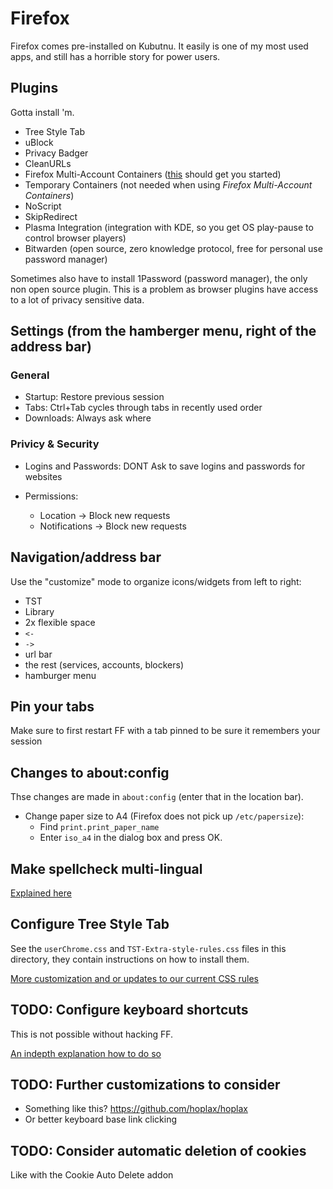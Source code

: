 # Firefox

Firefox comes pre-installed on Kubutnu. It easily is one of my most used apps, and still has a horrible story for power users.

## Plugins

Gotta install 'm.

* Tree Style Tab
* uBlock
* Privacy Badger
* CleanURLs
* Firefox Multi-Account Containers ([this](https://www.thechiefmeat.com/guides/containers.html) should get you started)
* Temporary Containers (not needed when using *Firefox Multi-Account Containers*)
* NoScript
* SkipRedirect
* Plasma Integration (integration with KDE, so you get OS play-pause to control browser players)
* Bitwarden (open source, zero knowledge protocol, free for personal use password manager)

Sometimes also have to install 1Password (password manager), the only non open source plugin. This is a problem as browser plugins have access to a lot of privacy sensitive data.


## Settings (from the hamberger menu, right of the address bar)

### General

* Startup: Restore previous session
* Tabs: Ctrl+Tab cycles through tabs in recently used order
* Downloads: Always ask where

### Privicy & Security

* Logins and Passwords: DONT Ask to save logins and passwords for websites

* Permissions:
   * Location -> Block new requests
   * Notifications -> Block new requests

 
## Navigation/address bar

Use the "customize" mode to organize icons/widgets from left to right:

* TST
* Library
* 2x flexible space
* `<-`
* `->`
* url bar
* the rest (services, accounts, blockers)
* hamburger menu


## Pin your tabs

Make sure to first restart FF with a tab pinned to be sure it remembers your session


## Changes to about:config

Thse changes are made in `about:config` (enter that in the location bar).

* Change paper size to A4 (Firefox does not pick up `/etc/papersize`):
  * Find `print.print_paper_name`
  * Enter `iso_a4` in the dialog box and press OK.


## Make spellcheck multi-lingual

[Explained here](https://superuser.com/questions/108177/how-do-i-make-firefox-spellcheck-in-multiple-languages-simultaneously)


## Configure Tree Style Tab

See the `userChrome.css` and `TST-Extra-style-rules.css` files in this directory,
they contain instructions on how to install them.

[More customization and or updates to our current CSS rules](https://github.com/piroor/treestyletab/wiki/Code-snippets-for-custom-style-rules)


## TODO: Configure keyboard shortcuts

This is not possible without hacking FF.

[An indepth explanation how to do so](https://github.com/nilcons/firefox-hacks)


## TODO: Further customizations to consider

* Something like this? https://github.com/hoplax/hoplax
* Or better keyboard base link clicking


## TODO: Consider automatic deletion of cookies

Like with the Cookie Auto Delete addon

